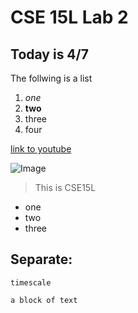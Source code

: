 # CSE 15L Lab 2
## Today is 4/7
The follwing is a list
1. *one*
2. **two**
3. three
4. four

[link to youtube](https://www.youtube.com/)

![Image](https://www.google.com/url?sa=i&url=https%3A%2F%2Fen.wikipedia.org%2Fwiki%2FImage&psig=AOvVaw04fixIqmJTtKrl03oSwTU7&ust=1649439313243000&source=images&cd=vfe&ved=0CAoQjRxqFwoTCOjR-bW-gvcCFQAAAAAdAAAAABAs)

> This is CSE15L

* one
* two
* three

Separate:
---
`timescale`

```
a block of text
```